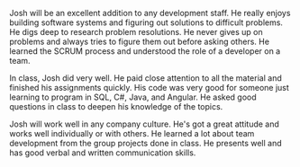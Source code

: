 Josh will be an excellent addition to any development staff. He really enjoys building software systems and figuring out solutions to difficult problems. He digs deep to research problem resolutions. He never gives up on problems and always tries to figure them out before asking others. He learned the SCRUM process and understood the role of a developer on a team.

In class, Josh did very well. He paid close attention to all the material and finished his assignments quickly. His code was very good for someone just learning to program in SQL, C#, Java, and Angular. He asked good questions in class to deepen his knowledge of the topics.

Josh will work well in any company culture. He's got a great attitude and works well individually or with others. He learned a lot about team development from the group projects done in class. He presents well and has good verbal and written communication skills.